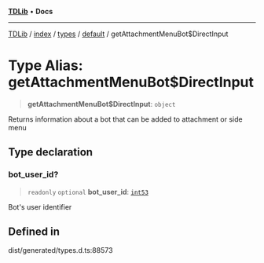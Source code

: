 [**TDLib**](../../../../../../README.md) • **Docs**

***

[TDLib](../../../../../../modules.md) / [index](../../../../../README.md) / [types](../../../README.md) / [default](../README.md) / getAttachmentMenuBot$DirectInput

# Type Alias: getAttachmentMenuBot$DirectInput

> **getAttachmentMenuBot$DirectInput**: `object`

Returns information about a bot that can be added to attachment or side menu

## Type declaration

### bot\_user\_id?

> `readonly` `optional` **bot\_user\_id**: [`int53`](int53-1.md)

Bot's user identifier

## Defined in

dist/generated/types.d.ts:88573
